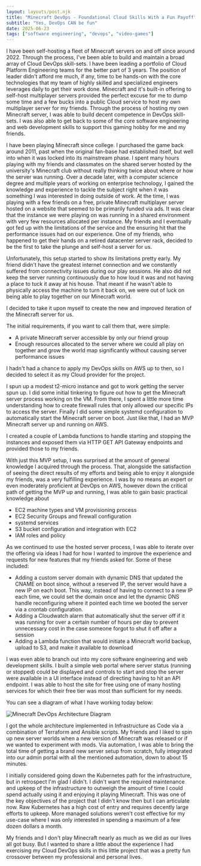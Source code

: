 ```yaml
---
layout: layouts/post.njk
title: "Minecraft DevOps - Foundational Cloud Skills With a Fun Payoff"
subtitle: "Yes, DevOps CAN be fun"
date: 2025-06-23
tags: ["software engineering", "devops", "video-games"]
---
```



I have been self-hosting a fleet of Minecraft servers on and off since around 2022. Through the process, I've been able to build and maintain a broad array of Cloud DevOps skill-sets. I have been leading a portfolio of Cloud Platform Engineering teams for the better part of 3 years. The position of leader didn't afford me much, if any, time to be hands-on with the core technologies that my team of highly skilled and specialized engineers leverages daily to get their work done. Minecraft and it's built-in offering to self-host multiplayer servers provided the perfect excuse for me to dump some time and a few bucks into a public Cloud service to host my own multiplayer server for my friends. Through the process of hosting my own Minecraft server, I was able to build decent competence in DevOps skill-sets. I was also able to get back to some of the core software engineering and web development skills to support this gaming hobby for me and my friends.
 
I have been playing Minecraft since college. I purchased the game back around 2011, past when the original fan-base had established itself, but well into when it was locked into its mainstream phase. I spent many hours playing with my friends and classmates on the shared server hosted by the university's Minecraft club without really thinking twice about where or how the server was running. Over a decade later, with a computer science degree and multiple years of working on enterprise technology, I gained the knowledge and experience to tackle the subject right when it was something I was interested in doing outside of work. At the time, I was playing with a few friends on a free, private Minecraft multiplayer server hosted on a website that seemed to be primarily funded via ads. It was clear that the instance we were playing on was running in a shared environment with very few resources allocated per instance. My friends and I eventually got fed up with the limitations of the service and the ensuring hit that the performance issues had on our experience. One of my friends, who happened to get their hands on a retired datacenter server rack, decided to be the first to take the plunge and self-host a server for us. 
 
Unfortunately, this setup started to show its limitations pretty early. My friend didn't have the greatest internet connection and we constantly suffered from connectivity issues during our play sessions. He also did not keep the server running continuously due to how loud it was and not having a place to tuck it away at his house. That meant if he wasn't able to physically access the machine to turn it back on, we were out of luck on being able to play together on our Minecraft world.

I decided to take it upon myself to create the new and improved iteration of the Minecraft server for us.

The initial requirements, if you want to call them that, were simple:
- A private Minecraft server accessible by only our friend group
- Enough resources allocated to the server where we could all play on together and grow the world map significantly without causing server performance issues

I hadn't had a chance to apply my DevOps skills on AWS up to then, so I decided to select it as my Cloud provider for the project.

I spun up a modest t2-micro instance and got to work getting the server spun up. I did some initial tinkering to figure out how to get the Minecraft server process working on the VM. From there, I spent a little more time understanding how to create firewall rules that only allowed our specific IPs to access the server. Finally I did some simple systemd configuration to automatically start the Minecraft server on boot. Just like that, I had an MVP Minecraft server up and running on AWS.

I created a couple of Lambda functions to handle starting and stopping the instances and exposed them via HTTP GET API Gateway endpoints and provided those to my friends.

With just this MVP setup, I was surprised at the amount of general knowledge I acquired through the process. That, alongside the satisfaction of seeing the direct results of my efforts and being able to enjoy it alongside my friends, was a very fulfilling experience. I was by no means an expert or even moderately proficient at DevOps on AWS, however down the critical path of getting the MVP up and running, I was able to gain basic practical knowledge about
- EC2 machine types and VM provisioning process
- EC2 Security Groups and firewall configuration
- systemd services
- S3 bucket configuration and integration with EC2
- IAM roles and policy

As we continued to use the hosted server process, I was able to iterate over the offering via ideas I had for how I wanted to improve the experience and requests for new features that my friends asked for. Some of these included:

- Adding a custom server domain with dynamic DNS that updated the CNAME on boot since, without a reserved IP, the server would have a new IP on each boot. This way, instead of having to connect to a new IP each time, we could set the domain once and let the dynamic DNS handle reconfiguring where it pointed each time we booted the server via a crontab configuration.
- Adding a Cloudwatch alarm that automatically shut the server off if it was running for over a certain number of hours per day to prevent unnecessary cost in the case someone forgot to shut it off after a session
- Adding a Lambda function that would initiate a Minecraft world backup, upload to S3, and make it available to download

I was even able to branch out into my core software engineering and web development skills. I built a simple web portal where server status (running or stopped) could be displayed and controls to start and stop the server were available in a UI interface instead of directing having to hit an API endpoint. I was able to host the site for free using one of many hosting services for which their free tier was most than sufficient for my needs.

You can see a diagram of what I have working today below:

![Minecraft DevOps Architecture Diagram](/assets/images/minecraftdevops.jpg)

I got the whole architecture implemented in Infrastructure as Code via a combination of Terraform and Ansible scripts. My friends and I liked to spin up new server worlds when a new version of Minecraft was released or if we wanted to experiment with mods. Via automation, I was able to bring the total time of getting a brand new server setup from scratch, fully integrated into our admin portal with all the mentioned automation, down to about 15 minutes.

I initially considered going down the Kubernetes path for the infrastructure, but in retrospect I'm glad I didn't. I didn't want the required maintenance and upkeep of the infrastructure to outweigh the amount of time I could spend actually using it and enjoying it playing Minecraft. This was one of the key objectives of the project that I didn't know then but I can articulate now. Raw Kubernetes has a high cost of entry and requires decently large efforts to upkeep. More managed solutions weren't cost effective for my use-case where I was only interested in spending a maximum of a few dozen dollars a month.

My friends and I don't play Minecraft nearly as much as we did as our lives all got busy. But I wanted to share a little about the experience I had exercising my Cloud DevOps skills in this little project that was a pretty fun crossover between my professional and personal lives.